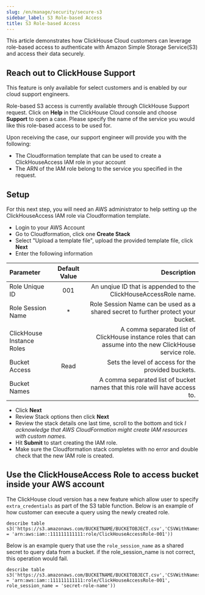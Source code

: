 ```yaml
---
slug: /en/manage/security/secure-s3
sidebar_label: S3 Role-based Access
title: S3 Role-based Access
---
```


This article demonstrates how ClickHouse Cloud customers can leverage role-based access to authenticate with Amazon Simple Storage Service(S3) and access their data securely.

## Reach out to ClickHouse Support

This feature is only available for select customers and is enabled by our cloud support engineers.

Role-based S3 access is currently available through ClickHouse Support request. Click on **Help** in the ClickHouse Cloud console and choose **Support** to open a case. Please specify the name of the service you would like this role-based access to be used for. 

Upon receiving the case, our support engineer will provide you with the following:
 - The Cloudformation template that can be used to create a ClickHouseAccess IAM role in your account 
 - The ARN of the IAM role belong to the service you specified in the request.

## Setup 

For this next step, you will need an AWS administrator to help setting up the ClickHouseAccess IAM role via Cloudformation template.

 - Login to your AWS Account
 - Go to Cloudformation, click one **Create Stack**
 - Select "Upload a template file", upload the provided template file, click **Next**
 - Enter the following information 

| Parameter      | Default Value | Description |
| :---        |    :----:   | ----: |
| Role Unique ID      | 001       | An unqiue ID that is appended to the ClickHouseAccessRole name.  |
| Role Session Name   | *        | Role Session Name can be used as a shared secret to further protect your bucket. |
| ClickHouse Instance Roles   |         | A comma separated list of ClickHouse instance roles that can assume into the new ClickHouse service role. |
| Bucket Access   |    Read     | Sets the level of access for the provided buckets. |
| Bucket Names   |         | A comma separated list of bucket names that this role will have access to. |

- Click **Next**
- Review Stack options then click **Next**
- Review the stack details one last time, scroll to the bottom and tick *I acknowledge that AWS CloudFormation might create IAM resources with custom names.* 
- Hit **Submit** to start creating the IAM role.
- Make sure the Cloudformation stack completes with no error and double check that the new IAM role is created.


## Use the ClickHouseAccess Role to access bucket inside your AWS account

The ClickHouse cloud version has a new feature which allow user to specify `extra_credentials` as part of the S3 table function. Below is an example of how customer can execute a query using the newly created role.

```
describe table s3('https://s3.amazonaws.com/BUCKETNAME/BUCKETOBJECT.csv','CSVWithNames',extra_credentials(role_arn = 'arn:aws:iam::111111111111:role/ClickHouseAccessRole-001'))
```


Below is an example query that use the `role_session_name` as a shared secret to query data from a bucket. if the role_session_name is not correct, this operation would fail.

```
describe table s3('https://s3.amazonaws.com/BUCKETNAME/BUCKETOBJECT.csv','CSVWithNames',extra_credentials(role_arn = 'arn:aws:iam::111111111111:role/ClickHouseAccessRole-001', role_session_name = 'secret-role-name'))
```
